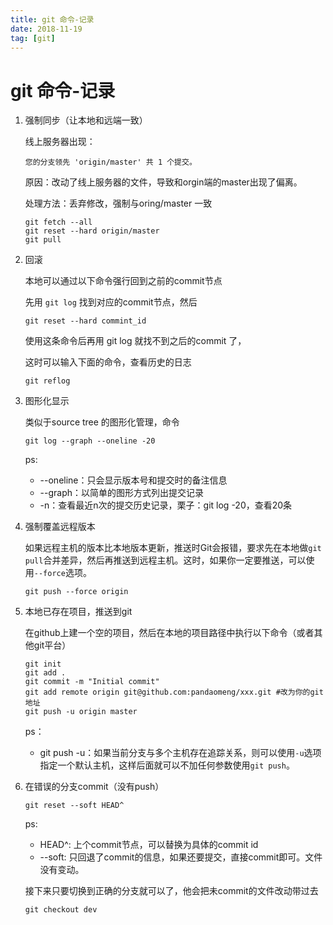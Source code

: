 ```yaml
---
title: git 命令-记录
date: 2018-11-19
tag: [git]
---
```


# git 命令-记录

1. 强制同步（让本地和远端一致）

   线上服务器出现：

   `您的分支领先 'origin/master' 共 1 个提交。`  

   原因：改动了线上服务器的文件，导致和orgin端的master出现了偏离。

   处理方法：丢弃修改，强制与oring/master 一致

   ```shell
   git fetch --all
   git reset --hard origin/master
   git pull
   ```



2. 回滚

   本地可以通过以下命令强行回到之前的commit节点

   先用 `git log` 找到对应的commit节点，然后

   ```shell
   git reset --hard commint_id
   ```

   使用这条命令后再用 git log 就找不到之后的commit 了，

   这时可以输入下面的命令，查看历史的日志

   ```
   git reflog
   ```



3. 图形化显示

   类似于source tree 的图形化管理，命令

   ```shell
   git log --graph --oneline -20
   ```

   ps: 

   - --oneline：只会显示版本号和提交时的备注信息
   - --graph：以简单的图形方式列出提交记录
   - -n：查看最近n次的提交历史记录，栗子：git log -20，查看20条



4. 强制覆盖远程版本

   如果远程主机的版本比本地版本更新，推送时Git会报错，要求先在本地做`git pull`合并差异，然后再推送到远程主机。这时，如果你一定要推送，可以使用`--force`选项。

   ```shell
   git push --force origin
   ```


5. 本地已存在项目，推送到git

   在github上建一个空的项目，然后在本地的项目路径中执行以下命令（或者其他git平台）

   ```shell
   git init
   git add .
   git commit -m "Initial commit"
   git add remote origin git@github.com:pandaomeng/xxx.git #改为你的git地址
   git push -u origin master
   ```

   ps：

   - git push -u：如果当前分支与多个主机存在追踪关系，则可以使用`-u`选项指定一个默认主机，这样后面就可以不加任何参数使用`git push`。



6. 在错误的分支commit（没有push）

   ```shell
   git reset --soft HEAD^
   ```

   ps:

   - HEAD^: 上个commit节点，可以替换为具体的commit id
   - --soft: 只回退了commit的信息，如果还要提交，直接commit即可。文件没有变动。

   接下来只要切换到正确的分支就可以了，他会把未commit的文件改动带过去

   ```shell
   git checkout dev
   ```













